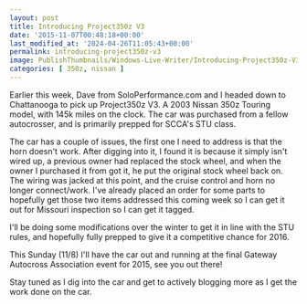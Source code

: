 ```yaml
---
layout: post
title: Introducing Project350z V3
date: '2015-11-07T00:48:18+00:00'
last_modified_at: '2024-04-26T11:05:43+00:00'
permalink: introducing-project350z-v3
image: PublishThumbnails/Windows-Live-Writer/Introducing-Project350z-V3_14AF6/image_thumb_1.png
categories: [ 350z, nissan ]
---
```

Earlier this week, Dave from SoloPerformance.com and I headed down to Chattanooga to pick up Project350z V3. A 2003 Nissan 350z Touring model, with 145k miles on the clock. The car was purchased from a fellow autocrosser, and is primarily prepped for SCCA's STU class.

The car has a couple of issues, the first one I need to address is that the horn doesn't work. After digging into it, I found it is because it simply isn't wired up, a previous owner had replaced the stock wheel, and when the owner I purchased it from got it, he put the original stock wheel back on. The wiring was jacked at this point, and the cruise control and horn no longer connect/work. I've already placed an order for some parts to hopefully get those two items addressed this coming week so I can get it out for Missouri inspection so I can get it tagged.

I'll be doing some modifications over the winter to get it in line with the STU rules, and hopefully fully prepped to give it a competitive chance for 2016. 

This Sunday (11/8) I'll have the car out and running at the final Gateway Autocross Association event for 2015, see you out there!

Stay tuned as I dig into the car and get to actively blogging more as I get the work done on the car.

